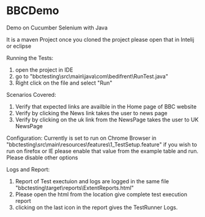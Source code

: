 # BBCDemo
Demo on Cucumber Selenium with Java

It is a maven Project once you cloned the project please open that in Intelij or eclipse

Running the Tests:

  1. open the project in IDE
  2. go to "bbctesting\src\main\java\com\bedifrent\RunTest.java"
  3. Right click on the file and select "Run"
  
  
  Scenarios Covered:
  
   1. Verify that expected links are availble in the Home page of BBC website
   2. Verify by clicking the News link takes the user to news page
   3. Verify by clicking on the uk link from the NewsPage takes the user to UK NewsPage


 Configuration:
  Currently is set to run on Chrome Browser in "bbctesting\src\main\resources\features\1_TestSetup.feature"
  if you wish to run on firefox or IE please enable that value from the example table and run. Please disable other options
 
 
 Logs and Report:
   1. Report of Test exectuion and logs are logged in the same file "bbctesting\target\reports\ExtentReports.html"
   2. Please open the html from the location give complete test execution report
   3. clicking on the last icon in the report gives the TestRunner Logs.
    



